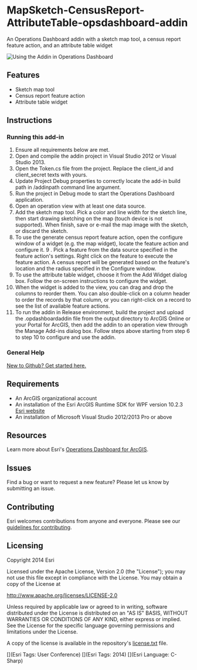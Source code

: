 MapSketch-CensusReport-AttributeTable-opsdashboard-addin
=========================================================

An Operations Dashboard addin with a sketch map tool, a census report feature action, and an attribute table widget

![Using the Addin in Operations Dashboard](https://github.com/ArcGIS/MapSketch-AttributeTable-CensusReport-opsdashboard-addin/blob/master/ScreenShot.png)

## Features
 
* Sketch map tool
* Census report feature action
* Attribute table widget 

## Instructions

### Running this add-in
1. Ensure all requirements below are met.
2. Open and compile the addin project in Visual Studio 2012 or Visual Studio 2013.
3. Open the Token.cs file from the project. Replace the client_id and client_secret texts with yours.
4. Update Project Debug properties to correctly locate the add-in build path in /addinpath command line argument.
5. Run the project in Debug mode to start the Operations Dashboard application.
6. Open an operation view with at least one data source.
7. Add the sketch map tool. Pick a color and line width for the sketch line, then start drawing sketching on the map (touch device is not supported). When finish, save or e-mail the map image with the sketch, or discard the sketch.
8. To use the generate census report feature action, open the configure window of a widget (e.g. the map widget), locate the feature action and configure it.
9 . Pick a feature from the data source specified in the feature action's settings. Right click on the feature to execute the feature action. A census report will be generated based on the feature's location and the radius specified in the Configure window.
10. To use the attribute table widget, choose it from the Add Widget dialog box. Follow the on-screen instructions to configure the widget.
11. When the widget is added to the view, you can drag and drop the columns to reorder them. You can also double-click on a column header to order the records by that column, or you can right-click on a record to see the list of available feature actions.
12. To run the addin in Release environment, build the project and upload the .opdashboardaddin file from the output directory to ArcGIS Online or your Portal for ArcGIS, then add the addin to an operation view through the Manage Add-ins dialog box. Follow steps above starting from step 6 to step 10 to configure and use the addin.

### General Help
[New to Github? Get started here.](http://htmlpreview.github.com/?https://github.com/Esri/esri.github.com/blob/master/help/esri-getting-to-know-github.html)

## Requirements
* An ArcGIS organizational account
* An installation of the Esri ArcGIS Runtime SDK for WPF version 10.2.3 [Esri website](http://resources.arcgis.com/en/communities/runtime-wpf/)
* An installation of Microsoft Visual Studio 2012/2013 Pro or above


## Resources

Learn more about Esri's [Operations Dashboard for ArcGIS](http://www.esri.com/software/arcgis/arcgisonline/features/operations-dashboard).

## Issues

Find a bug or want to request a new feature?  Please let us know by submitting an issue.

## Contributing

Esri welcomes contributions from anyone and everyone. Please see our [guidelines for contributing](https://github.com/esri/contributing).

## Licensing

Copyright 2014 Esri

Licensed under the Apache License, Version 2.0 (the "License");
you may not use this file except in compliance with the License.
You may obtain a copy of the License at

   http://www.apache.org/licenses/LICENSE-2.0
         
Unless required by applicable law or agreed to in writing, software
distributed under the License is distributed on an "AS IS" BASIS,
WITHOUT WARRANTIES OR CONDITIONS OF ANY KIND, either express or implied.
See the License for the specific language governing permissions and
limitations under the License.
                                 
A copy of the license is available in the repository's
[license.txt](https://github.com/esri/MapSketch-AttributeTable-CensusReport-opsdashboard-addin/blob/master/license.txt) file.
                                                                  
[](Esri Tags: User Conference)
[](Esri Tags: 2014)
[](Esri Language: C-Sharp)
                                                                                                               
                                                                                                                                                            
                                                                                                                                                            

